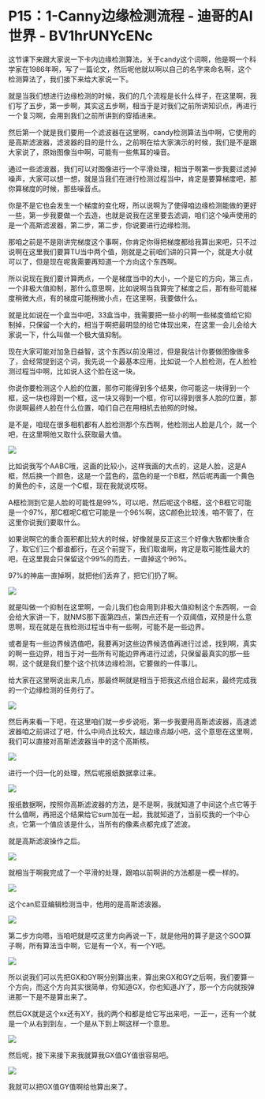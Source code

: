 # P15：1-Canny边缘检测流程 - 迪哥的AI世界 - BV1hrUNYcENc

这节课下来跟大家说一下卡内边缘检测算法，关于candy这个词啊，他是啊一个科学家在1986年啊，写了一篇论文，然后呢他就以啊以自己的名字来命名啊，这个检测算法了，我们接下来给大家说一下。

就是当我们想进行边缘检测的时候，我们的几个流程是长什么样子，在这里啊，我们写了五步，第一步啊，其实这五步啊，相当于是对我们之前所讲知识点，再进行一个复习啊，会用到我们之前所讲到的穿插进来。

然后第一个就是我们要用一个滤波器在这里啊，candy检测算法当中啊，它使用的是高斯滤波器，滤波器的目的是什么，之前啊在给大家演示的时候，我们是不是跟大家说了，原始图像当中啊，可能有一些焦耳的噪音。

通过一些滤波器，我们可以对图像进行一个平滑处理，相当于啊第一步我要过滤掉噪声，大家可以想一想，就是当我们在进行检测过程当中，肯定是要算梯度吧，那你算梯度的时候，那些噪音点。

你是不是它也会发生一个梯度的变化呀，所以说啊为了使得咱边缘检测能做的更好一些，第一步我要做一个去造，也就是说我在这里要去滤调，咱们这个噪声使用的是一个高斯滤波器，第二步，第二步，你说要进行边缘检测。

那咱之前是不是刚讲完梯度这个事啊，你肯定你得把梯度都给我算出来吧，只不过说啊在这里我们要算TU当中两个值，刚就是之前咱们讲的只算一个，就是大小就可以了，但是现在呢我需要再知道一个方向这个东西啊。

所以说现在我们要计算两点，一个是梯度当中的大小，一个是它的方向，第三点，一个非极大值抑制，那什么意思啊，比如说啊当我算完了梯度之后，那有些可能梯度稍微大点，有的梯度可能稍微小点，在这里啊，我要做什么。

就是比如说在一个盒当中吧，33盒当中，我需要把一些小的啊一些梯度值给它抑制掉，只保留一个大的，相当于啊把最明显的给它体现出来，在这里一会儿会给大家说一下，什么叫做一个极大值抑制。

现在大家可能对加急日益智，这个东西以前没用过，但是我估计你要做图像做多了，会经常提到这个词，我先说一个最基本应用，比如说一个人脸检测，在人脸检测过程当中啊，比如说人这个脸在这一块。

你说你要检测这个人脸的位置，那你可能得到多个结果，你可能这一块得到一个框，这一块也得到一个框，这一块又得到一个框，你可以得到很多人脸的位置，那你说啊最终人脸在什么位置，咱们自己在用相机去拍照的时候。

是不是，咱现在很多相机都有人脸检测那个东西啊，他检测出人脸是几个，就一个吧，在这里啊他又取什么获取最大值。



![](img/325b108d64dd8f2b3034ca66a5b83340_1.png)

比如说我写个AABC哦，这画的比较小，这样我画的大点的，这是人脸，这是A框，然后换一个颜色，这是一个蓝色的，蓝色的是一个B框，然后呢再画一个黄色的黄色的卡，这是一个C框，现在我就说哎呀。

A框检测到它是人脸的可能性是99%，可以吧，然后呢这个B框，这个B框它可能是一个97%，那C框呢C框它可能是一个96%啊，这C颜色比较浅，咱不管了，在这里你说我们要取什么。

如果说啊它的重合面积都比较大的时候，好像就是反正这三个好像大致都快重合了，取它们三个都谁都行，在这个前提下，我们取谁啊，肯定是取可能性最大的吧，在这里我会只保留这个99%的而去，一直掉这个96%。

97%的神庙一直掉啊，就把他们丢弃了，把它们扔了啊。

![](img/325b108d64dd8f2b3034ca66a5b83340_3.png)

就是叫做一个抑制在这里啊，一会儿我们也会用到非极大值抑制这个东西啊，一会会给大家讲一下，就NMS那下面第四点，第四点还有一个双阈值，双预是什么意思啊，现在就是在我检测过程当中有一些啊，可能不是一些边界。

或者是有一些边界候选值吧，我要再对这些边界候选值再进行过滤，找到啊，真实的啊一些边界，相当于对一些所有可能边界再进行过滤，只保留最真实的那一些啊，这个就是我们整个这个抗体边缘检测，它要做的一件事儿。

给大家在这里啊说出来几点，那最终啊就是相当于把我这点组合起来，最终完成我的一个边缘检测的任务行了。

![](img/325b108d64dd8f2b3034ca66a5b83340_5.png)

然后再来看一下吧，在这里咱们就一步步说呃，第一步我要用高斯滤波器，高速滤波器咱之前讲过了吧，什么中间点比较大，越边缘点越小吧，这个意思在这里啊，我们可以直接对高斯滤波器当中的这个高斯核。



![](img/325b108d64dd8f2b3034ca66a5b83340_7.png)

进行一个归一化的处理，然后呢报纸数据拿过来。

![](img/325b108d64dd8f2b3034ca66a5b83340_9.png)

报纸数据啊，按照你高斯滤波器的方法，是不是啊，我就知道了中间这个点它等于什么值啊，再把这个结果给它sum加在一起，我就知道了，当前哎我的一个中心点，它第一个值应该是什么，当所有的像素点都完成了滤波。

就是高斯滤波操作之后。

![](img/325b108d64dd8f2b3034ca66a5b83340_11.png)

就相当于啊我完成了一个平滑的处理，跟咱以前啊讲的方法都是一模一样的。

![](img/325b108d64dd8f2b3034ca66a5b83340_13.png)

这个can尼亚编辑检测当中，他用的是高斯滤波器。

![](img/325b108d64dd8f2b3034ca66a5b83340_15.png)

第二步方向嗯，当咱吧就是哎这里方向再说一下，就是他用的算子是这个SOO算子啊，所有算法当中啊，它是有一个X，有一个Y吧。



![](img/325b108d64dd8f2b3034ca66a5b83340_17.png)

所以说我们可以先把GX和GY啊分别算出来，算出来GX和GY之后啊，我们要算一个方向，而这个方向其实很简单，你知道GX，你也知道JY了，那一个方向就按弹进那一下是不是算出来了。

然后GX就是这个xx还有XY，我的两个和都是给它写出来吧，一正一，还有一个就是一个从右到到左，一个是从下到上啊这样一个意思。



![](img/325b108d64dd8f2b3034ca66a5b83340_19.png)

然后呢，接下来接下来我就算我GX值GY值很容易吧。

![](img/325b108d64dd8f2b3034ca66a5b83340_21.png)

我就可以把GX值GY值啊给他算出来了。